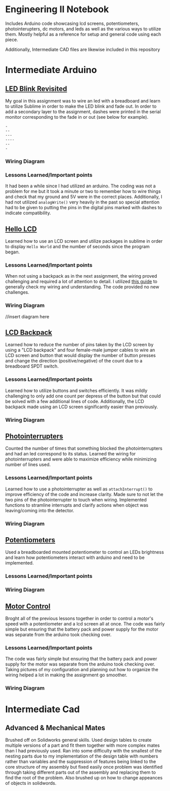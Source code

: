 # Engineering II Notebook
Includes Arduino code showcasing lcd screens, potentiometers, photointerupters, dc motors, and leds as well as the various ways to utilize them. Mostly helpful as a reference for setup and general code using each piece. 

Additionally, Intermediate CAD files are likewise included in this repository 

# Intermediate Arduino

## [LED Blink Revisited](Intermediate_Arduino/blinking_fade_w_dash/blinking_fade_w_dash.ino)
My goal in this assignment was to wire an led with a breadboard and learn to utilize Sublime in order to make the LED blink and fade out. In order to add a secondary layer to the assignment, dashes were printed in the serial monitor corresponding to the fade in or out (see below for example). 
``` 
-
--
---
----
--
-
```
### Wiring Diagram 


### Lessons Learned/Important points
It had been a while since I had utilized an arduino. The coding was not a problem for me but it took a minute or two to remember how to wire things and check that my ground and 5V were in the correct places. Additionally, I had not utilized ```analogWrite()``` very heavily in the past so special attention had to be given to putting the pins in the digital pins marked with dashes to indicate compatibility. 


## [Hello LCD](Intermediate_Arduino/lcd_hello/lcd_hello.ino)
Learned how to use an LCD screen and utilize packages in sublime in order to display ``` Hello World ``` and the number of seconds since the program began. 
### Lessons Learned/Important points
When not using a backpack as in the next assignment, the wiring proved challenging and required a lot of attention to detail. I utilized [this guide](https://programmingelectronics.com/how-to-set-up-an-lcd-with-arduino/) to generally check my wiring and understanding. The code provided no new challenges. 
### Wiring Diagram 
//insert diagram here

## [LCD Backpack](Intermediate_Arduino/lcd_backpack/lcd_backpack.ino)
Learned how to reduce the number of pins taken by the LCD screen by using a "LCD backpack" and four female-male jumper cables to wire an LCD screen and button that would display the number of button presses and change the direction (positive/negative) of the count due to a breadboard SPDT switch. 
### Lessons Learned/Important points
Learned how to utilize buttons and switches efficiently. It was mildly challenging to only add one count per depress of the button but that could be solved with a few additional lines of code. Additionally, the LCD backpack made using an LCD screen significantly easier than previously. 
### Wiring Diagram 

## [Photointerrupters](Intermediate_Arduino/photoint/photo_int.ino)
 Counted the number of times that something blocked the photointerrupters and had an led correspond to its status. Learned the wiring for photointerrupters and were able to maximize efficiency while minimizing number of lines used. 
### Lessons Learned/Important points
Learned how to use a photointerrupter as well as ```attachInterrupt()``` to improve efficiency of the code and increase clarity. Made sure to not let the two pins of the photointerrupter to touch when wiring. Implemented functions to stramline interrupts and clarify actions when object was leaving/coming into the detector. 
### Wiring Diagram 

## [Potentiometers](Intermediate_Arduino/potentiometer/potentiometer_practice.ino)
Used a breadboarded mounted potentiometer to control an LEDs brightness and learn how potentiometers interact with arduino and need to be implemented. 
### Lessons Learned/Important points

### Wiring Diagram 

## [Motor Control](Intermediate_Arduino/motor_potent/motor_potent.ino) 
Broght all of the previous lessons together in order to control a motor's speed with a potentiometer and a lcd screen all at once. The code was fairly simple but ensuring that the battery pack and power supply for the motor was separate from the arduino took checking over. 
### Lessons Learned/Important points
The code was fairly simple but ensuring that the battery pack and power supply for the motor was separate from the arduino took checking over. Taking pictures of my configuration and planning out how to organize the wiring helped a lot in making the assignment go smoother. 
### Wiring Diagram 

# Intermediate Cad

## Advanced & Mechanical Mates
Brushed off on Solidworks general skills. Used design tables to create multiple versions of a part and fit them together with more complex mates than I had previously used. Ran into some difficulty with the smallest of the nesting parts due to my implementation of the design table with numbers rather than variables and the suppression of features being linked to the core structure of my assembly but fixed easily once problem was identified through taking different parts out of the assembly and replacing them to find the root of the problem. Also brushed up on how to change appeances of objects in solidwords. 
